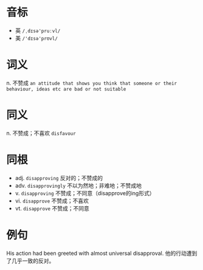 # 音标

- 英 `/ˌdɪsə'pruːvl/`
- 美 `/'dɪsə'prʊvl/`

# 词义

n. 不赞成
`an attitude that shows you think that someone or their behaviour, ideas etc are bad or not suitable`

# 同义

n. 不赞成；不喜欢
`disfavour`

# 同根

- adj. `disapproving` 反对的；不赞成的
- adv. `disapprovingly` 不以为然地；非难地；不赞成地
- v. `disapproving` 不赞成；不同意（disapprove的ing形式）
- vi. `disapprove` 不赞成；不喜欢
- vt. `disapprove` 不赞成；不同意

# 例句

His action had been greeted with almost universal disapproval.
他的行动遭到了几乎一致的反对。



